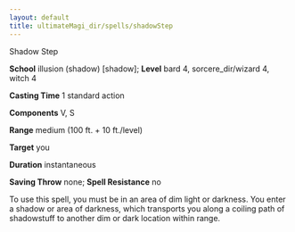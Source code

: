 ```yaml
---
layout: default
title: ultimateMagi_dir/spells/shadowStep
---
```

Shadow Step

**School** illusion (shadow) [shadow]; **Level** bard 4, sorcere_dir/wizard 4, witch 4

**Casting Time** 1 standard action

**Components** V, S

**Range** medium (100 ft. + 10 ft./level)

**Target** you

**Duration** instantaneous

**Saving Throw** none; **Spell Resistance** no

To use this spell, you must be in an area of dim light or darkness. You enter a shadow or area of darkness, which transports you along a coiling path of shadowstuff to another dim or dark location within range.

